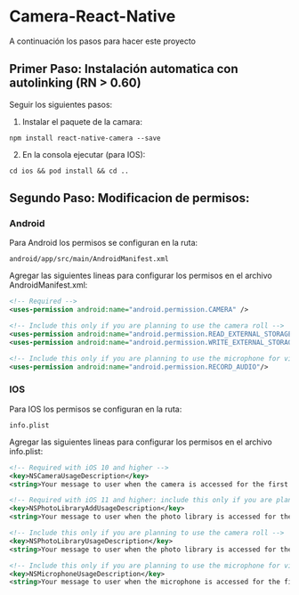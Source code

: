 # Camera-React-Native

A continuación los pasos para hacer este proyecto

## Primer Paso: Instalación automatica con autolinking (RN > 0.60)

Seguir los siguientes pasos:

1. Instalar el paquete de la camara:
```
npm install react-native-camera --save
```
2. En la consola ejecutar (para IOS):
```
cd ios && pod install && cd ..
```

## Segundo Paso: Modificacion de permisos:

### Android
 Para Android los permisos se configuran en la ruta:
 ```
 android/app/src/main/AndroidManifest.xml
 ```
 Agregar las siguientes lineas para configurar los permisos en el archivo AndroidManifest.xml:
 ```xml
<!-- Required -->
<uses-permission android:name="android.permission.CAMERA" />

<!-- Include this only if you are planning to use the camera roll -->
<uses-permission android:name="android.permission.READ_EXTERNAL_STORAGE" />
<uses-permission android:name="android.permission.WRITE_EXTERNAL_STORAGE" />

<!-- Include this only if you are planning to use the microphone for video recording -->
<uses-permission android:name="android.permission.RECORD_AUDIO"/>
 ```

 ### IOS
 Para IOS los permisos se configuran en la ruta:

```
info.plist
```
Agregar las siguientes lineas para configurar los permisos en el archivo info.plist:

```xml
<!-- Required with iOS 10 and higher -->
<key>NSCameraUsageDescription</key>
<string>Your message to user when the camera is accessed for the first time</string>

<!-- Required with iOS 11 and higher: include this only if you are planning to use the camera roll -->
<key>NSPhotoLibraryAddUsageDescription</key>
<string>Your message to user when the photo library is accessed for the first time</string>

<!-- Include this only if you are planning to use the camera roll -->
<key>NSPhotoLibraryUsageDescription</key>
<string>Your message to user when the photo library is accessed for the first time</string>

<!-- Include this only if you are planning to use the microphone for video recording -->
<key>NSMicrophoneUsageDescription</key>
<string>Your message to user when the microphone is accessed for the first time</string>
```




